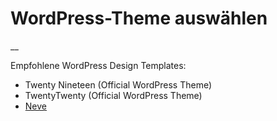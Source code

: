 #  WordPress-Theme auswählen

__

Empfohlene WordPress Design Templates:

  * Twenty Nineteen (Official WordPress Theme) 
  * TwentyTwenty (Official WordPress Theme) 
  * [ Neve ](https://wordpress.org/themes/neve)

